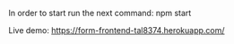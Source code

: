 In order to start run the next command:
npm start

Live demo:
https://form-frontend-tal8374.herokuapp.com/
